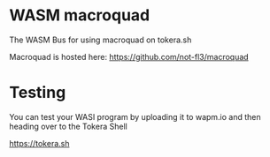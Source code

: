 # WASM macroquad

The WASM Bus for using macroquad on tokera.sh

Macroquad is hosted here:
https://github.com/not-fl3/macroquad

# Testing

You can test your WASI program by uploading it to wapm.io and then heading over to the Tokera Shell

https://tokera.sh